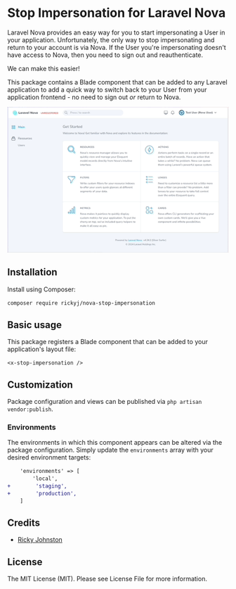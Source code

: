 # Stop Impersonation for Laravel Nova
Laravel Nova provides an easy way for you to start impersonating a User in your application. Unfortunately, the only way to stop impersonating and return to your account is via Nova. If the User you're impersonating doesn't have access to Nova, then you need to sign out and reauthenticate.

We can make this easier!

This package contains a Blade component that can be added to any Laravel application to add a quick way to switch back to your User from your application frontend - no need to sign out _or_ return to Nova.

![Package in action](/demo/demo.gif)

## Installation

Install using Composer:

```bash
composer require rickyj/nova-stop-impersonation
```

## Basic usage

This package registers a Blade component that can be added to your application's layout file:

```blade
<x-stop-impersonation />
```

## Customization

Package configuration and views can be published via `php artisan vendor:publish`.

### Environments

The environments in which this component appears can be altered via the package configuration. Simply update the `environments` array with your desired environment targets:

```diff
    'environments' => [
        'local',
+        'staging',
+        'production',
    ]
```

## Credits

* [Ricky Johnston](https://www.github.com/rickyjohnston)

## License
The MIT License (MIT). Please see License File for more information.
